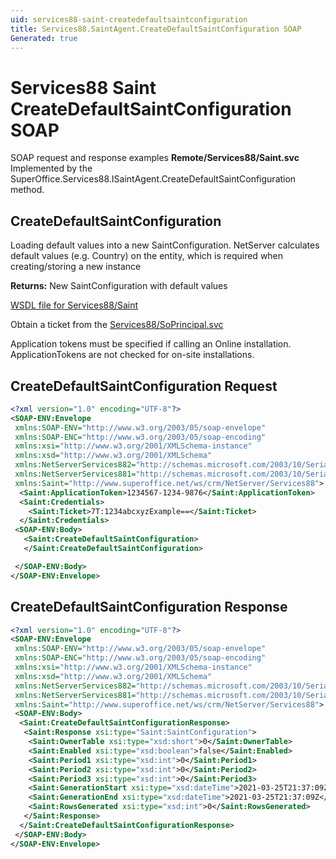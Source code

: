 ```yaml
---
uid: services88-saint-createdefaultsaintconfiguration
title: Services88.SaintAgent.CreateDefaultSaintConfiguration SOAP
Generated: true
---
```


# Services88 Saint CreateDefaultSaintConfiguration SOAP

SOAP request and response examples **Remote/Services88/Saint.svc**
Implemented by the <see cref="M:SuperOffice.Services88.ISaintAgent.CreateDefaultSaintConfiguration">SuperOffice.Services88.ISaintAgent.CreateDefaultSaintConfiguration</see> method.

## CreateDefaultSaintConfiguration

Loading default values into a new SaintConfiguration.
NetServer calculates default values (e.g. Country) on the entity, which is required when creating/storing a new instance


**Returns:** New SaintConfiguration with default values


[WSDL file for Services88/Saint](../Services88-Saint.md)

Obtain a ticket from the [Services88/SoPrincipal.svc](../SoPrincipal/SoPrincipal.md)

Application tokens must be specified if calling an Online installation. ApplicationTokens are not checked for on-site installations.

## CreateDefaultSaintConfiguration Request

```xml
<?xml version="1.0" encoding="UTF-8"?>
<SOAP-ENV:Envelope
 xmlns:SOAP-ENV="http://www.w3.org/2003/05/soap-envelope"
 xmlns:SOAP-ENC="http://www.w3.org/2003/05/soap-encoding"
 xmlns:xsi="http://www.w3.org/2001/XMLSchema-instance"
 xmlns:xsd="http://www.w3.org/2001/XMLSchema"
 xmlns:NetServerServices882="http://schemas.microsoft.com/2003/10/Serialization/Arrays"
 xmlns:NetServerServices881="http://schemas.microsoft.com/2003/10/Serialization/"
 xmlns:Saint="http://www.superoffice.net/ws/crm/NetServer/Services88">
  <Saint:ApplicationToken>1234567-1234-9876</Saint:ApplicationToken>
  <Saint:Credentials>
    <Saint:Ticket>7T:1234abcxyzExample==</Saint:Ticket>
  </Saint:Credentials>
 <SOAP-ENV:Body>
   <Saint:CreateDefaultSaintConfiguration>
   </Saint:CreateDefaultSaintConfiguration>

 </SOAP-ENV:Body>
</SOAP-ENV:Envelope>

```


## CreateDefaultSaintConfiguration Response

```xml
<?xml version="1.0" encoding="UTF-8"?>
<SOAP-ENV:Envelope
 xmlns:SOAP-ENV="http://www.w3.org/2003/05/soap-envelope"
 xmlns:SOAP-ENC="http://www.w3.org/2003/05/soap-encoding"
 xmlns:xsi="http://www.w3.org/2001/XMLSchema-instance"
 xmlns:xsd="http://www.w3.org/2001/XMLSchema"
 xmlns:NetServerServices882="http://schemas.microsoft.com/2003/10/Serialization/Arrays"
 xmlns:NetServerServices881="http://schemas.microsoft.com/2003/10/Serialization/"
 xmlns:Saint="http://www.superoffice.net/ws/crm/NetServer/Services88">
 <SOAP-ENV:Body>
  <Saint:CreateDefaultSaintConfigurationResponse>
   <Saint:Response xsi:type="Saint:SaintConfiguration">
    <Saint:OwnerTable xsi:type="xsd:short">0</Saint:OwnerTable>
    <Saint:Enabled xsi:type="xsd:boolean">false</Saint:Enabled>
    <Saint:Period1 xsi:type="xsd:int">0</Saint:Period1>
    <Saint:Period2 xsi:type="xsd:int">0</Saint:Period2>
    <Saint:Period3 xsi:type="xsd:int">0</Saint:Period3>
    <Saint:GenerationStart xsi:type="xsd:dateTime">2021-03-25T21:37:09Z</Saint:GenerationStart>
    <Saint:GenerationEnd xsi:type="xsd:dateTime">2021-03-25T21:37:09Z</Saint:GenerationEnd>
    <Saint:RowsGenerated xsi:type="xsd:int">0</Saint:RowsGenerated>
   </Saint:Response>
  </Saint:CreateDefaultSaintConfigurationResponse>
 </SOAP-ENV:Body>
</SOAP-ENV:Envelope>

```


